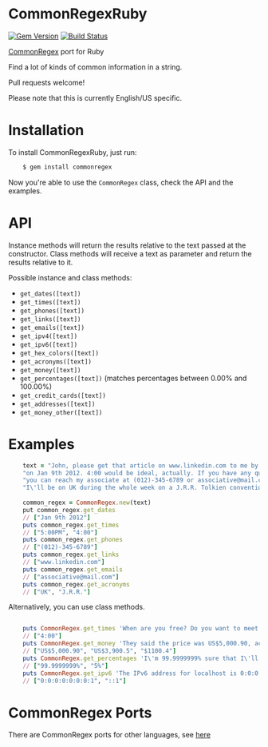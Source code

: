 CommonRegexRuby
=============

[![Gem Version](https://badge.fury.io/rb/commonregex.svg)](http://badge.fury.io/rb/commonregex) 
[![Build Status](https://travis-ci.org/talyssonoc/CommonRegexRuby.svg?branch=master)](https://travis-ci.org/talyssonoc/CommonRegexRuby)

[CommonRegex](https://github.com/madisonmay/CommonRegex/ "CommonRegex") port for Ruby

Find a lot of kinds of common information in a string.

Pull requests welcome!

Please note that this is currently English/US specific.

Installation
============

To install CommonRegexRuby, just run:

```sh
    $ gem install commonregex
```

Now you're able to use the `CommonRegex` class, check the API and the examples.

API
===

Instance methods will return the results relative to the text passed at the constructor.
Class methods will receive a text as parameter and return the results relative to it.

Possible instance and class methods:

* `get_dates([text])`
* `get_times([text])`
* `get_phones([text])`
* `get_links([text])`
* `get_emails([text])`
* `get_ipv4([text])`
* `get_ipv6([text])`
* `get_hex_colors([text])`
* `get_acronyms([text])`
* `get_money([text])`
* `get_percentages([text])` (matches percentages between 0.00% and 100.00%)
* `get_credit_cards([text])`
* `get_addresses([text])`
* `get_money_other([text])`


Examples
========

```ruby
    text = "John, please get that article on www.linkedin.com to me by 5:00PM\n"
    "on Jan 9th 2012. 4:00 would be ideal, actually. If you have any questions,\n"
    "you can reach my associate at (012)-345-6789 or associative@mail.com.\n"
    "I\'ll be on UK during the whole week on a J.R.R. Tolkien convention."
    
    common_regex = CommonRegex.new(text)
    put common_regex.get_dates
    // ["Jan 9th 2012"]
    puts common_regex.get_times
    // ["5:00PM", "4:00"]
    puts common_regex.get_phones
    // ["(012)-345-6789"]
    puts common_regex.get_links
    // ["www.linkedin.com"]
    puts common_regex.get_emails
    // ["associative@mail.com"]
    puts common_regex.get_acronyms
    // ["UK", "J.R.R."]

```

Alternatively, you can use class methods.

```ruby

    puts CommonRegex.get_times 'When are you free? Do you want to meet up for coffee at 4:00?'
    // ["4:00"]
    puts CommonRegex.get_money 'They said the price was US$5,000.90, actually it is US$3,900.5. It\'s $1100.4 less, can you imagine this?'
    // ["US$5,000.90", "US$3,900.5", "$1100.4"]
    puts CommonRegex.get_percentages 'I\'m 99.9999999% sure that I\'ll get a raise of 5%.'
    // ["99.9999999%", "5%"]
    puts CommonRegex.get_ipv6 'The IPv6 address for localhost is 0:0:0:0:0:0:0:1, or alternatively, ::1.'
    // ["0:0:0:0:0:0:0:1", "::1"]

```

CommonRegex Ports
=================
There are CommonRegex ports for other languages, see [here](https://github.com/madisonmay/CommonRegex/#commonregex-ports "CommonRegex ports")
